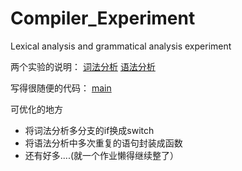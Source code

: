 # Compiler_Experiment
Lexical analysis and grammatical analysis experiment

两个实验的说明：
[词法分析](01-Lexical_analysis.md)
[语法分析](02-Grammatical_analysis.html)

写得很随便的代码：
[main](main.cpp)

可优化的地方
- 将词法分析多分支的if换成switch
- 将语法分析中多次重复的语句封装成函数
- 还有好多....(就一个作业懒得继续整了）

